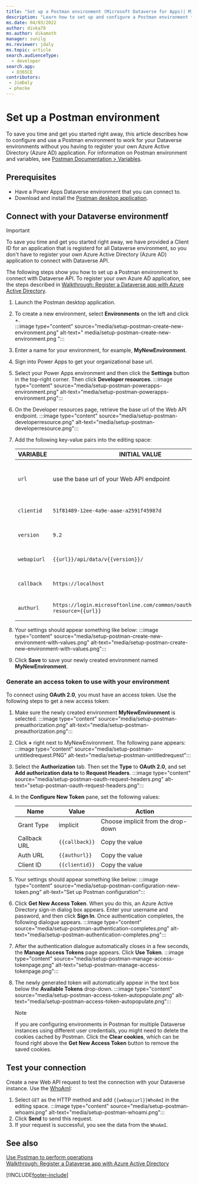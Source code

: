 ```yaml
---
title: "Set up a Postman environment (Microsoft Dataverse for Apps)| MicrosoftDocs"
description: "Learn how to set up and configure a Postman environment that connects with Microsoft Dataverse environments."
ms.date: 04/03/2022
author: divka78
ms.author: dikamath
manager: sunilg
ms.reviewer: jdaly
ms.topic: article
search.audienceType: 
  - developer
search.app: 
  - D365CE
contributors:
 - JimDaly
 - phecke
---
```


# Set up a Postman environment

 To save you time and get you started right away, this article describes how to configure and use a Postman environment to work for your Dataverse environments without you having to register your own Azure Active Directory (Azure AD) application. For information on Postman environment and variables, see [Postman Documentation > Variables](https://www.getpostman.com/docs/v6/postman/environments_and_globals/variables).

## Prerequisites

* Have a Power Apps Dataverse environment that you can connect to. 
* Download and install the [Postman desktop application](https://www.getpostman.com/apps).

<a name="bkmk_connectcds"></a> 

## Connect with your Dataverse environmentf
> [!IMPORTANT]
> 
> To save you time and get you started right away, we have provided a Client ID for an application that is registerd for all Dataverse environment, so you don't have to register your own Azure Active Directory (Azure AD) application to connect with Dataverse API.

The following steps show you how to set up a Postman environment to connect with Dataverse API. To register your own Azure AD application, see the steps described in [Walkthrough: Register a Dataverse app with Azure Active Directory](../walkthrough-register-app-azure-active-directory.md).

1. Launch the Postman desktop application. 
1. To create a new environment, select **Environments** on the left and click +.  
   :::image type="content" source="media/setup-postman-create-new-environment.png" alt-text=" media/setup-postman-create-new-environment.png ":::
1. Enter a name for your environment, for example, <b>MyNewEnvironment</b>. 
1. Sign into Power Apps to get your organizational base url. 
1. Select your Power Apps environment and then click the <b>Settings</b> button in the top-right corner. Then click <b>Developer resources</b>.
:::image type="content" source="media/setup-postman-powerapps-environment.png" alt-text="media/setup-postman-powerapps-environment.png":::
1. On the Developer resources page, retrieve the base url of the Web API endpoint.
:::image type="content" source="media/setup-postman-developerresource.png" alt-text="media/setup-postman-developerresource.png":::
1. Add the following key-value pairs into the editing space:

   | VARIABLE | INITIAL VALUE | ACTION |
   |----|---|---|
   |`url`| use the base url of your Web API endpoint | use the base url of your Web API endpoint|
   |`clientid`|`51f81489-12ee-4a9e-aaae-a2591f45987d`| Copy the value|
   |`version`|`9.2`| Copy the value | 
   |`webapiurl`|`{{url}}/api/data/v{{version}}/`| Copy the value |
   |`callback`|`https://localhost`| Copy the value |
   |`authurl`|`https://login.microsoftonline.com/common/oauth2/authorize?resource={{url}}`| Copy the value |

1. Your settings should appear something like below:
:::image type="content" source="media/setup-postman-create-new-environment-with-values.png" alt-text="media/setup-postman-create-new-environment-with-values.png":::        
1. Click **Save** to save your newly created environment named <b>MyNewEnvironment</b>.

### Generate an access token to use with your environment

To connect using **OAuth 2.0**, you must have an access token. Use the following steps to get a new access token:

1. Make sure the newly created environment <b>MyNewEnvironment</b> is selected. 
:::image type="content" source="media/setup-postman-preuathorization.png" alt-text="media/setup-postman-preauthorization.png":::
1. Click <b>+</b> right next to MyNewEnvironment. The following pane appears:
:::image type="content" source="media/setup-postman-untitledrequest.PNG" alt-text="media/setup-postman-untitledrequest":::
1. Select the **Authorization** tab. Then set the **Type** to **OAuth 2.0**, and set **Add authorization data to** to **Request Headers**.
:::image type="content" source="media/setup-postman-oauth-request-headers.png" alt-text="setup-postman-oauth-request-headers.png":::
1. In the **Configure New Token** pane, set the following values: 
   
   | Name | Value | Action |
   |----|---|---|
   |Grant Type| implicit| Choose implicit from the drop-down |
   |Callback URL| `{{callback}}`| Copy the value |
   |Auth URL|`{{authurl}}`| Copy the value |  
   |Client ID|`{{clientid}}`| Copy the value |  

1. Your settings should appear something like below: 
    :::image type="content" source="media/setup-postman-configuration-new-token.png" alt-text="Set up Postman configuration":::
    
1. Click **Get New Access Token**. When you do this, an Azure Active Directory sign-in dialog box appears. Enter your username and password, and then click **Sign In**. Once authentication completes, the following dialogue appears.
:::image type="content" source="media/setup-postman-authentication-completes.png" alt-text="media/setup-postman-authentication-completes.png":::

1. After the authentication dialogue automatically closes in a few seconds, the **Manage Access Tokens** page appears. Click **Use Token**. 
:::image type="content" source="media/setup-postman-manage-access-tokenpage.png" alt-text="setup-postman-manage-access-tokenpage.png":::

1. The newly generated token will automatically appear in the text box below the **Available Tokens** drop-down.
:::image type="content" source="media/setup-postman-access-token-autopopulate.png" alt-text="media/setup-postman-access-token-autopopulate.png":::

   > [!NOTE]
   > If you are configuring environments in Postman for multiple Dataverse instances using different user credentials, you might need to delete the cookies cached by Postman. Click the **Clear cookies**, which can be found right above the **Get New Access Token** button to  remove the saved cookies.
   
## Test your connection

Create a new Web API request to test the connection with your Dataverse instance. Use the [WhoAmI](xref:Microsoft.Dynamics.CRM.WhoAmI):
1. Select `GET` as the HTTP method and add `{{webapiurl}}WhoAmI` in the editing space.
:::image type="content" source="media/setup-postman-whoami.png" alt-text="media/setup-postman-whoami.png":::
2. Click **Send** to send this request.
3. If your request is successful, you see the data from the `WhoAmI`.

## See also

[Use Postman to perform operations](use-postman-perform-operations.md)<br/>
[Walkthrough: Register a Dataverse app with Azure Active Directory](../walkthrough-register-app-azure-active-directory.md)

[!INCLUDE[footer-include](../../../includes/footer-banner.md)]
